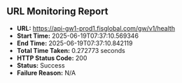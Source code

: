 ## URL Monitoring Report

- **URL:** https://api-gw1-prod1.fisglobal.com/gw/v1/health
- **Start Time:** 2025-06-19T07:37:10.569346
- **End Time:** 2025-06-19T07:37:10.842119
- **Total Time Taken:** 0.272773 seconds
- **HTTP Status Code:** 200
- **Status:** Success
- **Failure Reason:** N/A

